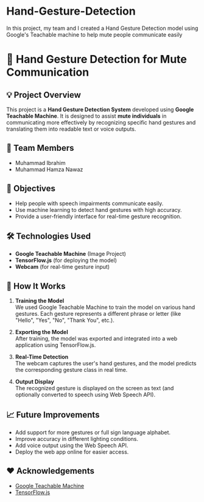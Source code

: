 # Hand-Gesture-Detection
In this project, my team and I created a Hand Gesture Detection model using Google's Teachable machine to help mute people communicate easily

# 🤟 Hand Gesture Detection for Mute Communication

## 💡 Project Overview

This project is a **Hand Gesture Detection System** developed using **Google Teachable Machine**. It is designed to assist **mute individuals** in communicating more effectively by recognizing specific hand gestures and translating them into readable text or voice outputs.

## 👥 Team Members

- Muhammad Ibrahim
- Muhammad Hamza Nawaz


## 🎯 Objectives

- Help people with speech impairments communicate easily.
- Use machine learning to detect hand gestures with high accuracy.
- Provide a user-friendly interface for real-time gesture recognition.

## 🛠️ Technologies Used

- **Google Teachable Machine** (Image Project)
- **TensorFlow.js** (for deploying the model)
- **Webcam** (for real-time gesture input)

## 🚀 How It Works

1. **Training the Model**  
   We used Google Teachable Machine to train the model on various hand gestures. Each gesture represents a different phrase or letter (like "Hello", "Yes", "No", "Thank You", etc.).

2. **Exporting the Model**  
   After training, the model was exported and integrated into a web application using TensorFlow.js.

3. **Real-Time Detection**  
   The webcam captures the user's hand gestures, and the model predicts the corresponding gesture class in real time.

4. **Output Display**  
   The recognized gesture is displayed on the screen as text (and optionally converted to speech using Web Speech API).

## 📈 Future Improvements

- Add support for more gestures or full sign language alphabet.
- Improve accuracy in different lighting conditions.
- Add voice output using the Web Speech API.
- Deploy the web app online for easier access.

## ❤️ Acknowledgements

- [Google Teachable Machine](https://teachablemachine.withgoogle.com/)
- [TensorFlow.js](https://www.tensorflow.org/js)
